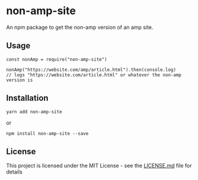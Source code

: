 # non-amp-site
An npm package to get the non-amp version of an amp site.

## Usage
```node
const nonAmp = require("non-amp-site")

nonAmp("https://website.com/amp/article.html").then(console.log)
// logs "https://website.com/article.html" or whatever the non-amp version is
```

## Installation
```shell
yarn add non-amp-site
```
or
```shell
npm install non-amp-site --save
```

## License
This project is licensed under the MIT License - see the [LICENSE.md](LICENSE.md) file for details
